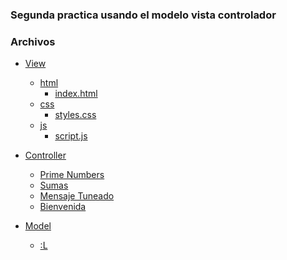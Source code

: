 ### Segunda practica usando el modelo vista controlador

### Archivos

- [View](https://github.com/UrielMendozaG/Java/tree/master/src/basicMVC/WebContent)
  - [html](https://github.com/UrielMendozaG/Java/blob/master/src/basicMVC/WebContent/index.html)
    - [index.html](https://github.com/UrielMendozaG/Java/blob/master/src/basicMVC/WebContent/index.html)
  - [css](https://github.com/UrielMendozaG/Java/tree/master/src/basicMVC/WebContent/css)
    - [styles.css](https://github.com/UrielMendozaG/Java/blob/master/src/basicMVC/WebContent/css/main.css)
  - [js](https://github.com/UrielMendozaG/Java/tree/master/src/basicMVC/WebContent/js)  
    - [script.js](https://github.com/UrielMendozaG/Java/blob/master/src/basicMVC/WebContent/js/script.js)
   
  
- [Controller](https://github.com/UrielMendozaG/Java/tree/master/src/basicMVC/src/com/basicMVC/controller)
  - [Prime Numbers](https://github.com/UrielMendozaG/Java/blob/master/src/basicMVC/src/com/basicMVC/controller/PrimeNumbers.java)   
  - [Sumas](https://github.com/UrielMendozaG/Java/blob/master/src/basicMVC/src/com/basicMVC/controller/Suma.java)
  - [Mensaje Tuneado](https://github.com/UrielMendozaG/Java/blob/master/src/basicMVC/src/com/basicMVC/controller/TunnedWelcomeServlet.java)
  - [Bienvenida](https://github.com/UrielMendozaG/Java/blob/master/src/basicMVC/src/com/basicMVC/controller/WelcomeServlet.java)
  
- [Model]()
  - [:L]()
